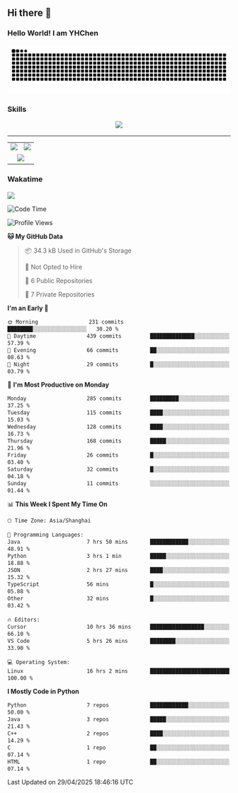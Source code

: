 
## Hi there 👋

<!--
**YHChen0511/YHChen0511** is a ✨ _special_ ✨ repository because its `README.md` (this file) appears on your GitHub profile.

Here are some ideas to get you started:

- 🔭 I’m currently working on ...
- 🌱 I’m currently learning ...
- 👯 I’m looking to collaborate on ...
- 🤔 I’m looking for help with ...
- 💬 Ask me about ...
- 📫 How to reach me: ...
- 😄 Pronouns: ...
- ⚡ Fun fact: ...
-->
### Hello World!  I am YHChen

![](https://raw.githubusercontent.com/YHChen0511/YHChen0511/refs/heads/output/github-contribution-grid-snake.svg)

### Skills

<p align="center">
  <a href="https://skillicons.dev">
    <img src="https://skillicons.dev/icons?i=python,cpp,java,c,pytorch,git,docker,latex,mysql,linux,vscode" />
  </a>
</p>

---
<div align="center">
  <table style="width:100%;">
    <tr>
      <!-- 第一个图片 -->
      <td align="center">
        <img height='200' src="https://github-readme-stats.vercel.app/api?username=YHChen0511&show_icons=true" />
      </td>
      <!-- 第二个图片 -->
      <td align="center">
        <img height='200' src="https://github-readme-stats.vercel.app/api/top-langs/?username=YHChen0511&layout=compact" />
      </td>
    </tr>
    <!-- 第三个图片 -->
    <tr>
      <td colspan="2" align="center">
        <img height="220" src="https://github-readme-activity-graph.vercel.app/graph?username=YHChen0511&theme=github-compact&hide_border=true&area=true" />
      </td>
    </tr>
  </table>
</div>

### Wakatime
<img align="center" src="https://github-readme-stats.vercel.app/api/wakatime?username=YHChen0511&theme=transparent&hide_border=true&layout=compact&langs_count=20&range=last_30_days" />

<!--START_SECTION:waka-->
![Code Time](http://img.shields.io/badge/Code%20Time-181%20hrs%202%20mins-blue)

![Profile Views](http://img.shields.io/badge/Profile%20Views-0-blue)

**🐱 My GitHub Data** 

> 📦 34.3 kB Used in GitHub's Storage 
 > 
> 🚫 Not Opted to Hire
 > 
> 📜 6 Public Repositories 
 > 
> 🔑 7 Private Repositories 
 > 
**I'm an Early 🐤** 

```text
🌞 Morning                231 commits         ████████░░░░░░░░░░░░░░░░░   30.20 % 
🌆 Daytime                439 commits         ██████████████░░░░░░░░░░░   57.39 % 
🌃 Evening                66 commits          ██░░░░░░░░░░░░░░░░░░░░░░░   08.63 % 
🌙 Night                  29 commits          █░░░░░░░░░░░░░░░░░░░░░░░░   03.79 % 
```
📅 **I'm Most Productive on Monday** 

```text
Monday                   285 commits         █████████░░░░░░░░░░░░░░░░   37.25 % 
Tuesday                  115 commits         ████░░░░░░░░░░░░░░░░░░░░░   15.03 % 
Wednesday                128 commits         ████░░░░░░░░░░░░░░░░░░░░░   16.73 % 
Thursday                 168 commits         █████░░░░░░░░░░░░░░░░░░░░   21.96 % 
Friday                   26 commits          █░░░░░░░░░░░░░░░░░░░░░░░░   03.40 % 
Saturday                 32 commits          █░░░░░░░░░░░░░░░░░░░░░░░░   04.18 % 
Sunday                   11 commits          ░░░░░░░░░░░░░░░░░░░░░░░░░   01.44 % 
```


📊 **This Week I Spent My Time On** 

```text
🕑︎ Time Zone: Asia/Shanghai

💬 Programming Languages: 
Java                     7 hrs 50 mins       ████████████░░░░░░░░░░░░░   48.91 % 
Python                   3 hrs 1 min         █████░░░░░░░░░░░░░░░░░░░░   18.88 % 
JSON                     2 hrs 27 mins       ████░░░░░░░░░░░░░░░░░░░░░   15.32 % 
TypeScript               56 mins             █░░░░░░░░░░░░░░░░░░░░░░░░   05.88 % 
Other                    32 mins             █░░░░░░░░░░░░░░░░░░░░░░░░   03.42 % 

🔥 Editors: 
Cursor                   10 hrs 36 mins      █████████████████░░░░░░░░   66.10 % 
VS Code                  5 hrs 26 mins       ████████░░░░░░░░░░░░░░░░░   33.90 % 

💻 Operating System: 
Linux                    16 hrs 2 mins       █████████████████████████   100.00 % 
```

**I Mostly Code in Python** 

```text
Python                   7 repos             ████████████░░░░░░░░░░░░░   50.00 % 
Java                     3 repos             █████░░░░░░░░░░░░░░░░░░░░   21.43 % 
C++                      2 repos             ████░░░░░░░░░░░░░░░░░░░░░   14.29 % 
C                        1 repo              ██░░░░░░░░░░░░░░░░░░░░░░░   07.14 % 
HTML                     1 repo              ██░░░░░░░░░░░░░░░░░░░░░░░   07.14 % 
```




 Last Updated on 29/04/2025 18:46:16 UTC
<!--END_SECTION:waka-->
